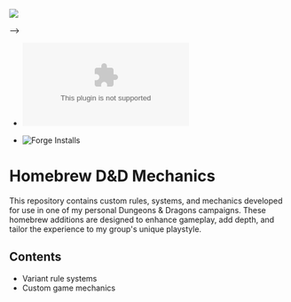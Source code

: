 ![](https://img.shields.io/badge/Foundry-v10-informational)
<!-- - Downloads @ Latest Badge --> -->
<!-- - replace <user>/<repo> with your username/repository -->
- ![Latest Release Download Count](https://img.shields.io/github/downloads/LunaMystica/FoundryVTT_Homebrew_Mechanics/latest/module.zip)

<!--- Forge Bazaar Install % Badge -->
<!--- replace <your-module-name> with the `name` in your manifest -->
- ![Forge Installs](https://img.shields.io/badge/dynamic/json?label=Forge%20Installs&query=package.installs&suffix=%25&url=https%3A%2F%2Fforge-vtt.com%2Fapi%2Fbazaar%2Fpackage%2F<xeno-homebrew-mechanics>&colorB=4aa94a)


# Homebrew D&D Mechanics

This repository contains custom rules, systems, and mechanics developed for use in one of my personal Dungeons & Dragons campaigns. These homebrew additions are designed to enhance gameplay, add depth, and tailor the experience to my group's unique playstyle.

## Contents

- Variant rule systems
- Custom game mechanics